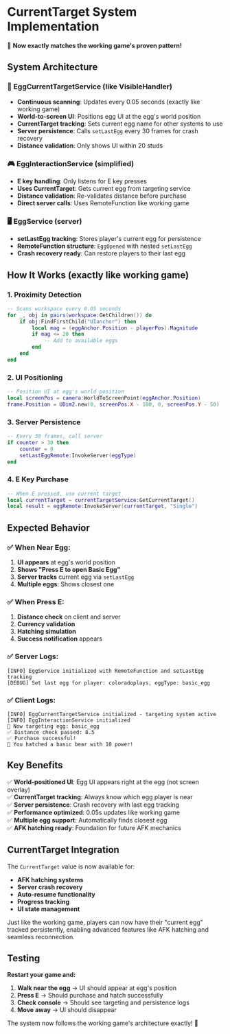 # CurrentTarget System Implementation

🎯 **Now exactly matches the working game's proven pattern!**

## **System Architecture**

### **🔧 EggCurrentTargetService** (like VisibleHandler)
- **Continuous scanning**: Updates every 0.05 seconds (exactly like working game)
- **World-to-screen UI**: Positions egg UI at the egg's world position
- **CurrentTarget tracking**: Sets current egg name for other systems to use
- **Server persistence**: Calls `setLastEgg` every 30 frames for crash recovery
- **Distance validation**: Only shows UI within 20 studs

### **🎮 EggInteractionService** (simplified)
- **E key handling**: Only listens for E key presses
- **Uses CurrentTarget**: Gets current egg from targeting service
- **Distance validation**: Re-validates distance before purchase
- **Direct server calls**: Uses RemoteFunction like working game

### **🖥️ EggService** (server)
- **setLastEgg tracking**: Stores player's current egg for persistence
- **RemoteFunction structure**: `EggOpened` with nested `setLastEgg`
- **Crash recovery ready**: Can restore players to their last egg

## **How It Works** (exactly like working game)

### **1. Proximity Detection**
```lua
-- Scans workspace every 0.05 seconds
for _, obj in pairs(workspace:GetChildren()) do
    if obj:FindFirstChild("UIanchor") then
        local mag = (eggAnchor.Position - playerPos).Magnitude
        if mag <= 20 then
            -- Add to available eggs
        end
    end
end
```

### **2. UI Positioning**
```lua
-- Position UI at egg's world position
local screenPos = camera:WorldToScreenPoint(eggAnchor.Position)
frame.Position = UDim2.new(0, screenPos.X - 100, 0, screenPos.Y - 50)
```

### **3. Server Persistence**
```lua
-- Every 30 frames, call server
if counter > 30 then
    counter = 0
    setLastEggRemote:InvokeServer(eggType)
end
```

### **4. E Key Purchase**
```lua
-- When E pressed, use current target
local currentTarget = currentTargetService:GetCurrentTarget()
local result = eggRemote:InvokeServer(currentTarget, "Single")
```

## **Expected Behavior**

### **✅ When Near Egg:**
1. **UI appears** at egg's world position
2. **Shows "Press E to open Basic Egg"**
3. **Server tracks** current egg via `setLastEgg`
4. **Multiple eggs**: Shows closest one

### **✅ When Press E:**
1. **Distance check** on client and server
2. **Currency validation** 
3. **Hatching simulation**
4. **Success notification** appears

### **✅ Server Logs:**
```
[INFO] EggService initialized with RemoteFunction and setLastEgg tracking
[DEBUG] Set last egg for player: coloradoplays, eggType: basic_egg
```

### **✅ Client Logs:**
```
[INFO] EggCurrentTargetService initialized - targeting system active
[INFO] EggInteractionService initialized
🎯 Now targeting egg: basic_egg
✅ Distance check passed: 8.5
✅ Purchase successful!
🎉 You hatched a basic bear with 10 power!
```

## **Key Benefits**

✅ **World-positioned UI**: Egg UI appears right at the egg (not screen overlay)  
✅ **CurrentTarget tracking**: Always know which egg player is near  
✅ **Server persistence**: Crash recovery with last egg tracking  
✅ **Performance optimized**: 0.05s updates like working game  
✅ **Multiple egg support**: Automatically finds closest egg  
✅ **AFK hatching ready**: Foundation for future AFK mechanics  

## **CurrentTarget Integration**

The `CurrentTarget` value is now available for:
- **AFK hatching systems** 
- **Server crash recovery**
- **Auto-resume functionality**
- **Progress tracking**
- **UI state management**

Just like the working game, players can now have their "current egg" tracked persistently, enabling advanced features like AFK hatching and seamless reconnection.

## **Testing**

**Restart your game and:**
1. **Walk near the egg** → UI should appear at egg's position
2. **Press E** → Should purchase and hatch successfully  
3. **Check console** → Should see targeting and persistence logs
4. **Move away** → UI should disappear

The system now follows the working game's architecture exactly! 🚀